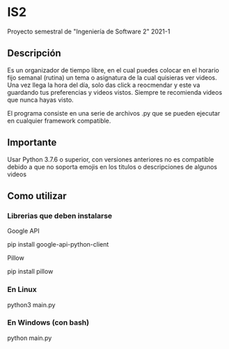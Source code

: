 # IS2
Proyecto semestral de "Ingeniería de Software 2" 2021-1

## Descripción
Es un organizador de tiempo libre, en el cual puedes colocar en el horario fijo semanal (rutina) un tema o asignatura de la cual quisieras ver videos. Una vez llega la hora del día, solo das click a reocmendar y este va guardando tus preferencias y videos vistos. Siempre te recomienda videos que nunca hayas visto.

El programa consiste en una serie de archivos .py que se pueden ejecutar en cualquier framework compatible.


## Importante
Usar Python 3.7.6 o superior, con versiones anteriores no es compatible debido a que no soporta emojis en los titulos o descripciones de algunos videos


## Como utilizar

### Librerias que deben instalarse


Google API


pip install google-api-python-client 


Pillow


pip install pillow




### En Linux
python3 main.py


### En Windows (con bash)
python main.py
